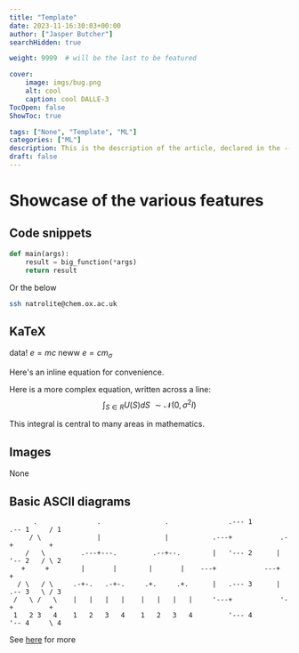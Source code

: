 ```yaml
---
title: "Template"
date: 2023-11-16:30:03+00:00
author: ["Jasper Butcher"]
searchHidden: true

weight: 9999  # will be the last to be featured

cover:
    image: imgs/bug.png
    alt: cool
    caption: cool DALLE-3
TocOpen: false
ShowToc: true

tags: ["None", "Template", "ML"]
categories: ["ML"]
description: This is the description of the article, declared in the --- area of the MD file used to create it.
draft: false
---
```


# Showcase of the various features

## Code snippets
```python
def main(args):
    result = big_function(*args)
    return result
```
Or the below
```bash
ssh natrolite@chem.ox.ac.uk
```

## KaTeX

data! $e=mc$ neww $e=cm_{\sigma}$

Here's an inline equation for convenience.

Here is a more complex equation, written across a line:
$$
\int_{S\in R} U(S) dS \ \sim \mathcal{N}(0, \sigma^2I)
$$

This integral is central to many areas in mathematics.

## Images

None

## Basic ASCII diagrams
```goat
      .               .                .               .--- 1          .-- 1     / 1
     / \              |                |           .---+            .-+         +
    /   \         .---+---.         .--+--.        |   '--- 2      |   '-- 2   / \ 2
   +     +        |       |        |       |    ---+            ---+          +
  / \   / \     .-+-.   .-+-.     .+.     .+.      |   .--- 3      |   .-- 3   \ / 3
 /   \ /   \    |   |   |   |    |   |   |   |     '---+            '-+         +
 1   2 3   4    1   2   3   4    1   2   3   4         '--- 4          '-- 4     \ 4

```

See [here](https://gohugo.io/content-management/diagrams/#graphics) for more